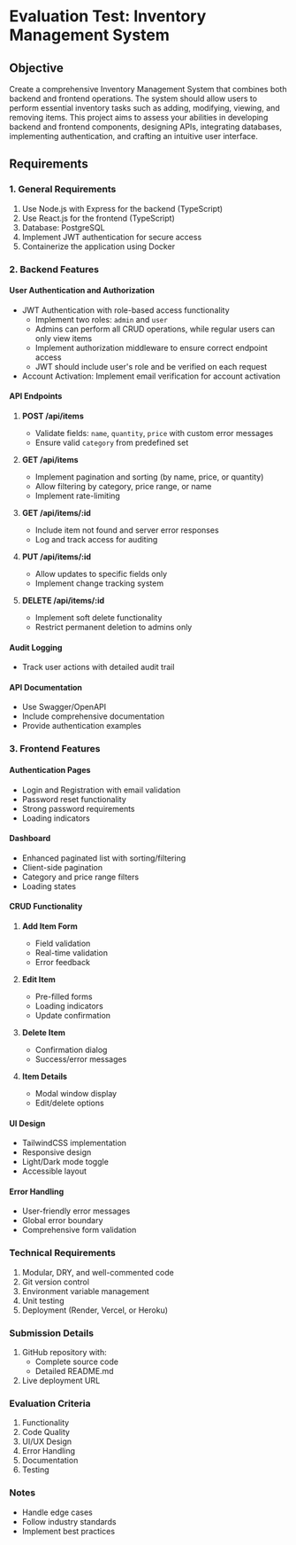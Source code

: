 # Evaluation Test: Inventory Management System

## Objective
Create a comprehensive Inventory Management System that combines both backend and frontend operations. The system should allow users to perform essential inventory tasks such as adding, modifying, viewing, and removing items. This project aims to assess your abilities in developing backend and frontend components, designing APIs, integrating databases, implementing authentication, and crafting an intuitive user interface.

## Requirements

### 1. General Requirements
1. Use Node.js with Express for the backend (TypeScript)
2. Use React.js for the frontend (TypeScript)
3. Database: PostgreSQL
4. Implement JWT authentication for secure access
5. Containerize the application using Docker

### 2. Backend Features

#### User Authentication and Authorization
- JWT Authentication with role-based access functionality
  - Implement two roles: `admin` and `user`
  - Admins can perform all CRUD operations, while regular users can only view items
  - Implement authorization middleware to ensure correct endpoint access
  - JWT should include user's role and be verified on each request
- Account Activation: Implement email verification for account activation

#### API Endpoints
1. **POST /api/items**
   - Validate fields: `name`, `quantity`, `price` with custom error messages
   - Ensure valid `category` from predefined set

2. **GET /api/items**
   - Implement pagination and sorting (by name, price, or quantity)
   - Allow filtering by category, price range, or name
   - Implement rate-limiting

3. **GET /api/items/:id**
   - Include item not found and server error responses
   - Log and track access for auditing

4. **PUT /api/items/:id**
   - Allow updates to specific fields only
   - Implement change tracking system

5. **DELETE /api/items/:id**
   - Implement soft delete functionality
   - Restrict permanent deletion to admins only

#### Audit Logging
- Track user actions with detailed audit trail

#### API Documentation
- Use Swagger/OpenAPI
- Include comprehensive documentation
- Provide authentication examples

### 3. Frontend Features

#### Authentication Pages
- Login and Registration with email validation
- Password reset functionality
- Strong password requirements
- Loading indicators

#### Dashboard
- Enhanced paginated list with sorting/filtering
- Client-side pagination
- Category and price range filters
- Loading states

#### CRUD Functionality
1. **Add Item Form**
   - Field validation
   - Real-time validation
   - Error feedback

2. **Edit Item**
   - Pre-filled forms
   - Loading indicators
   - Update confirmation

3. **Delete Item**
   - Confirmation dialog
   - Success/error messages

4. **Item Details**
   - Modal window display
   - Edit/delete options

#### UI Design
- TailwindCSS implementation
- Responsive design
- Light/Dark mode toggle
- Accessible layout

#### Error Handling
- User-friendly error messages
- Global error boundary
- Comprehensive form validation

### Technical Requirements
1. Modular, DRY, and well-commented code
2. Git version control
3. Environment variable management
4. Unit testing
5. Deployment (Render, Vercel, or Heroku)

### Submission Details
1. GitHub repository with:
   - Complete source code
   - Detailed README.md
2. Live deployment URL

### Evaluation Criteria
1. Functionality
2. Code Quality
3. UI/UX Design
4. Error Handling
5. Documentation
6. Testing

### Notes
- Handle edge cases
- Follow industry standards
- Implement best practices
